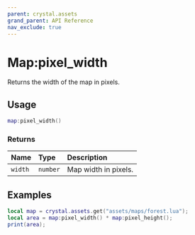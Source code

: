 ```yaml
---
parent: crystal.assets
grand_parent: API Reference
nav_exclude: true
---
```


# Map:pixel_width

Returns the width of the map in pixels.

## Usage

```lua
map:pixel_width()
```

### Returns

| Name    | Type     | Description          |
| :------ | :------- | :------------------- |
| `width` | `number` | Map width in pixels. |

## Examples

```lua
local map = crystal.assets.get("assets/maps/forest.lua");
local area = map:pixel_width() * map:pixel_height();
print(area);
```
